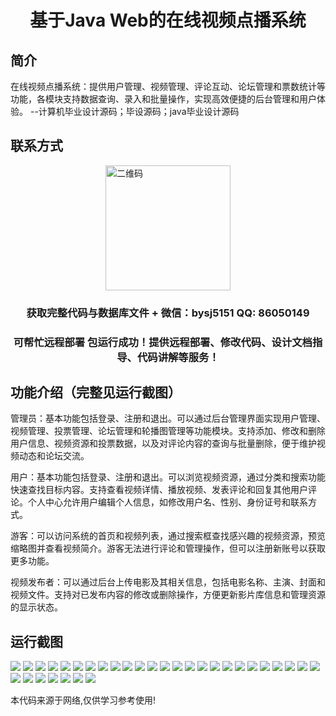 <p><h1 align="center">基于Java Web的在线视频点播系统</h1></p>

## 简介
在线视频点播系统：提供用户管理、视频管理、评论互动、论坛管理和票数统计等功能，各模块支持数据查询、录入和批量操作，实现高效便捷的后台管理和用户体验。    --计算机毕业设计源码；毕设源码；java毕业设计源码


## 联系方式
<img src="https://bs-1329754181.cos.ap-shanghai.myqcloud.com/wx.jpg" alt="二维码" style="display: block; margin: 0 auto;" width="200px">
<p><h3 align="center">获取完整代码与数据库文件 + 微信：bysj5151 QQ: 86050149</h3></p>
<p><h3 align="center">可帮忙远程部署 包运行成功！提供远程部署、修改代码、设计文档指导、代码讲解等服务！</h3></p>

## 功能介绍（完整见运行截图）
管理员：基本功能包括登录、注册和退出。可以通过后台管理界面实现用户管理、视频管理、投票管理、论坛管理和轮播图管理等功能模块。支持添加、修改和删除用户信息、视频资源和投票数据，以及对评论内容的查询与批量删除，便于维护视频动态和论坛交流。

用户：基本功能包括登录、注册和退出。可以浏览视频资源，通过分类和搜索功能快速查找目标内容。支持查看视频详情、播放视频、发表评论和回复其他用户评论。个人中心允许用户编辑个人信息，如修改用户名、性别、身份证号和联系方式。

游客：可以访问系统的首页和视频列表，通过搜索框查找感兴趣的视频资源，预览缩略图并查看视频简介。游客无法进行评论和管理操作，但可以注册新账号以获取更多功能。

视频发布者：可以通过后台上传电影及其相关信息，包括电影名称、主演、封面和视频文件。支持对已发布内容的修改或删除操作，方便更新影片库信息和管理资源的显示状态。


## 运行截图
![](https://bs-1329754181.cos.ap-shanghai.myqcloud.com/ssm/OnlineVideoOnDemandSystem/img/001.jpg)
![](https://bs-1329754181.cos.ap-shanghai.myqcloud.com/ssm/OnlineVideoOnDemandSystem/img/002.jpg)
![](https://bs-1329754181.cos.ap-shanghai.myqcloud.com/ssm/OnlineVideoOnDemandSystem/img/003.jpg)
![](https://bs-1329754181.cos.ap-shanghai.myqcloud.com/ssm/OnlineVideoOnDemandSystem/img/004.jpg)
![](https://bs-1329754181.cos.ap-shanghai.myqcloud.com/ssm/OnlineVideoOnDemandSystem/img/005.jpg)
![](https://bs-1329754181.cos.ap-shanghai.myqcloud.com/ssm/OnlineVideoOnDemandSystem/img/006.jpg)
![](https://bs-1329754181.cos.ap-shanghai.myqcloud.com/ssm/OnlineVideoOnDemandSystem/img/007.jpg)
![](https://bs-1329754181.cos.ap-shanghai.myqcloud.com/ssm/OnlineVideoOnDemandSystem/img/008.jpg)
![](https://bs-1329754181.cos.ap-shanghai.myqcloud.com/ssm/OnlineVideoOnDemandSystem/img/009.jpg)
![](https://bs-1329754181.cos.ap-shanghai.myqcloud.com/ssm/OnlineVideoOnDemandSystem/img/010.jpg)
![](https://bs-1329754181.cos.ap-shanghai.myqcloud.com/ssm/OnlineVideoOnDemandSystem/img/011.jpg)
![](https://bs-1329754181.cos.ap-shanghai.myqcloud.com/ssm/OnlineVideoOnDemandSystem/img/012.jpg)
![](https://bs-1329754181.cos.ap-shanghai.myqcloud.com/ssm/OnlineVideoOnDemandSystem/img/013.jpg)
![](https://bs-1329754181.cos.ap-shanghai.myqcloud.com/ssm/OnlineVideoOnDemandSystem/img/014.jpg)
![](https://bs-1329754181.cos.ap-shanghai.myqcloud.com/ssm/OnlineVideoOnDemandSystem/img/015.jpg)
![](https://bs-1329754181.cos.ap-shanghai.myqcloud.com/ssm/OnlineVideoOnDemandSystem/img/016.jpg)
![](https://bs-1329754181.cos.ap-shanghai.myqcloud.com/ssm/OnlineVideoOnDemandSystem/img/017.jpg)
![](https://bs-1329754181.cos.ap-shanghai.myqcloud.com/ssm/OnlineVideoOnDemandSystem/img/018.jpg)
![](https://bs-1329754181.cos.ap-shanghai.myqcloud.com/ssm/OnlineVideoOnDemandSystem/img/019.jpg)
![](https://bs-1329754181.cos.ap-shanghai.myqcloud.com/ssm/OnlineVideoOnDemandSystem/img/020.jpg)
![](https://bs-1329754181.cos.ap-shanghai.myqcloud.com/ssm/OnlineVideoOnDemandSystem/img/021.jpg)
![](https://bs-1329754181.cos.ap-shanghai.myqcloud.com/ssm/OnlineVideoOnDemandSystem/img/022.jpg)
![](https://bs-1329754181.cos.ap-shanghai.myqcloud.com/ssm/OnlineVideoOnDemandSystem/img/023.jpg)
![](https://bs-1329754181.cos.ap-shanghai.myqcloud.com/ssm/OnlineVideoOnDemandSystem/img/024.jpg)
![](https://bs-1329754181.cos.ap-shanghai.myqcloud.com/ssm/OnlineVideoOnDemandSystem/img/025.jpg)
![](https://bs-1329754181.cos.ap-shanghai.myqcloud.com/ssm/OnlineVideoOnDemandSystem/img/026.jpg)
![](https://bs-1329754181.cos.ap-shanghai.myqcloud.com/ssm/OnlineVideoOnDemandSystem/img/027.jpg)
![](https://bs-1329754181.cos.ap-shanghai.myqcloud.com/ssm/OnlineVideoOnDemandSystem/img/028.jpg)
![](https://bs-1329754181.cos.ap-shanghai.myqcloud.com/ssm/OnlineVideoOnDemandSystem/img/029.jpg)
![](https://bs-1329754181.cos.ap-shanghai.myqcloud.com/ssm/OnlineVideoOnDemandSystem/img/030.jpg)
![](https://bs-1329754181.cos.ap-shanghai.myqcloud.com/ssm/OnlineVideoOnDemandSystem/img/031.jpg)
![](https://bs-1329754181.cos.ap-shanghai.myqcloud.com/ssm/OnlineVideoOnDemandSystem/img/032.jpg)

<p>本代码来源于网络,仅供学习参考使用!</p>

